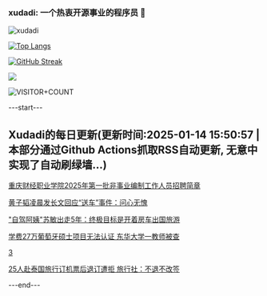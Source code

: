 ### xudadi: 一个热衷开源事业的程序员 👋

![xudadi](https://github-readme-stats-git-masterorgs-github-readme-stats-team.vercel.app/api?username=xudadi)

[![Top Langs](https://github-readme-stats.vercel.app/api/top-langs/?username=xudadi)](https://github.com/anuraghazra/github-readme-stats)

[![GitHub Streak](https://streak-stats.demolab.com?user=xudadi&locale=zh_Hans)](https://git.io/streak-stats)

![](https://raw.githubusercontent.com/xudadi/xudadi/main/assets/github-contribution-grid-snake.svg)

![VISITOR+COUNT](https://komarev.com/ghpvc/?username=xudadi&label=VISITOR+COUNT)


---start---

## Xudadi的每日更新(更新时间:2025-01-14 15:50:57 | 本部分通过Github Actions抓取RSS自动更新, 无意中实现了自动刷绿墙...)

[重庆财经职业学院2025年第一批非事业编制工作人员招聘简章](https://www.gongkaoleida.com/article/2264763)

[黄子韬凌晨发长文回应“送车”事件：问心无愧](https://m.163.com/news/article/JLRSHVJC0530JPVV.html)

["自驾阿姨"苏敏出走5年：终极目标是开着房车出国旅游](https://m.163.com/news/article/JLRPU6JG0550A0OW.html)

[学费27万葡萄牙硕士项目无法认证 东华大学一教师被查](https://m.163.com/news/article/JLQKV0OL051492T3.html)

[3](https://m.163.com/touch/news/sub/domestic)

[25人赴泰国旅行订机票后退订遭拒 旅行社：不退不改签](https://m.163.com/news/article/JLQ5RJ8F053469M5.html)

---end---
